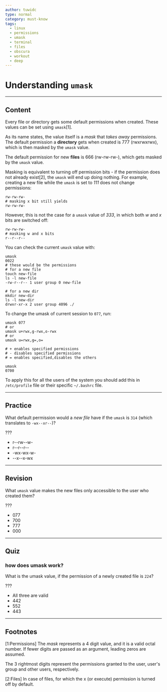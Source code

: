 ```yaml
---
author: tuwidc
type: normal
category: must-know
tags:
  - linux
  - permissions
  - umask
  - terminal
  - files
  - obscura
  - workout
  - deep
---
```


# Understanding `umask`


---

## Content

Every file or directory gets some default permissions when created. These values can be set using `umask`[1].

As its name states, the value itself is a *mask* that *takes away* permissions. The default permission a **directory** gets when created is 777 (rwxrwxrwx), which is then masked by the `umask` value.

The default permission for new **files** is 666 (rw-rw-rw-), which gets masked by the `umask` value.

Masking is equivalent to turning off permission bits - if the permission does not already exist[2], the `umask` will end up doing nothing. For example, creating a new file while the `umask` is set to *111* does not change permissions:

```plain-text
rw-rw-rw-
# masking x bit still yields
rw-rw-rw-
```

However, this is not the case for a `umask` value of *333*, in which both *w* and *x* bits are switched off:

```plain-text
rw-rw-rw-
# masking w and x bits
r--r--r--
```

You can check the current `umask` value with:

```plain-text
umask
0022
# these would be the permissions
# for a new file
touch new-file
ls -l new-file
-rw-r--r-- 1 user group 0 new-file

# for a new dir
mkdir new-dir
ls -l new-dir
drwxr-xr-x 2 user group 4096 ./
```

To change the umask of current session to `077`, run:

```plain-text
umask 077
# or
umask u+rwx,g-rwx,o-rwx
# or
umask u=rwx,g=,o=

# + enables specified permissions
# - disables specified permissions
# = enables specified,disables the others

umask
0700
```

To apply this for all the users of the system you should add this in `/etc/profile` file or their specific `~/.bashrc` file.


---

## Practice

What default permission would a *new file* have if the `umask` is `314` (which translates to `-wx--xr--`)?

???

- r--rw--w-
- r--r--r--
- -wx-wx-w-
- --x--x-wx


---

## Revision

What `umask` value makes the new files only accessible to the user who created them?

???

- 077
- 700
- 777
- 000


---

## Quiz

### how does umask work?


What is the umask value, if the permission of a newly created file is `224`?

 ???

- All three are valid
- 442
- 552
- 443


---

## Footnotes

[1:Permissions]
The *mask* represents a 4 digit value, and it is a valid octal number. If fewer digits are passed as an argument, leading zeros are assumed.

The 3 rightmost digits represent the permissions granted to the user, user's group and other users, respectively.

[2:Files]
In case of files, for which the x (or execute) permission is turned off by default.
 
